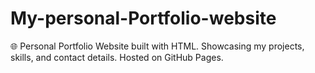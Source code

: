 # My-personal-Portfolio-website
🌐 Personal Portfolio Website built with HTML. Showcasing my projects, skills, and contact details. Hosted on GitHub Pages.
